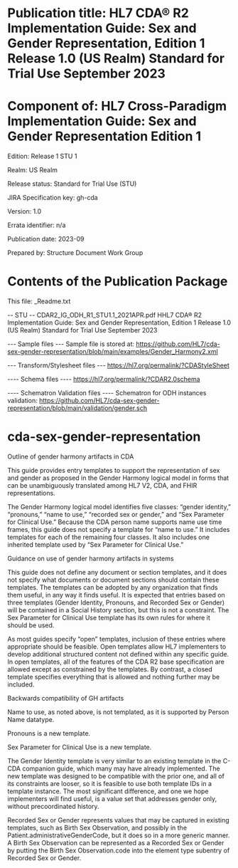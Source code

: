 Publication title: HL7 CDA® R2 Implementation Guide: Sex and Gender Representation, Edition 1 Release 1.0 (US Realm) Standard for Trial Use September 2023
====================================
Component of: HL7 Cross-Paradigm Implementation Guide: Sex and Gender Representation Edition 1 
====================================
Edition:                                         Release 1 STU 1

Realm:                                           US Realm

Release status:                                  Standard for Trial Use (STU)

JIRA Specification key:                          gh-cda

Version:                                         1.0

Errata identifier:                               n/a 

Publication date:                                2023-09

Prepared by:                                     Structure Document Work Group


Contents of the Publication Package
====================================
This file:                                       _Readme.txt 

-- STU -- 
CDAR2_IG_ODH_R1_STU1.1_2021APR.pdf      	 HHL7 CDA® R2 Implementation Guide: Sex and Gender Representation, Edition 1 Release 1.0 (US Realm) Standard for Trial Use September 2023
                                
--- Sample files ---
Sample file is stored at:  https://github.com/HL7/cda-sex-gender-representation/blob/main/examples/Gender_Harmony2.xml

--- Transform/Stylesheet files ---
https://hl7.org/permalink/?CDAStyleSheet

---- Schema files ----
https://hl7.org/permalink/?CDAR2.0schema

---- Schematron Validation files ----
Schematron for ODH instances validation: https://github.com/HL7/cda-sex-gender-representation/blob/main/validation/gender.sch         

# cda-sex-gender-representation

Outline of gender harmony artifacts in CDA

This guide provides entry templates to support the representation of sex and gender as proposed in the Gender Harmony logical model in forms that can be unambiguously translated among HL7 V2, CDA, and FHIR representations.

The Gender Harmony logical model identifies five classes: “gender identity,” “pronouns,” “name to use,” “recorded sex or gender,” and “Sex Parameter for Clinical Use.” Because the CDA person name supports name use time frames, this guide does not specify a template for “name to use.” It includes templates for each of the remaining four classes. It also includes one inherited template used by “Sex Parameter for Clinical Use.”

Guidance on use of gender harmony artifacts in systems

This guide does not define any document or section templates, and it does not specify what documents or document sections should contain these templates. The templates can be adopted by any organization that finds them useful, in any way it finds useful. It is expected that entries based on three templates (Gender Identity, Pronouns, and Recorded Sex or Gender) will be contained in a Social History section, but this is not a constraint. The Sex Parameter for Clinical Use template has its own rules for where it should be used.

As most guides specify “open” templates, inclusion of these entries where appropriate should be feasible. Open templates allow HL7 implementers to develop additional structured content not defined within any specific guide. In open templates, all of the features of the CDA R2 base specification are allowed except as constrained by the templates. By contrast, a closed template specifies everything that is allowed and nothing further may be included.

Backwards compatibility of GH artifacts

Name to use, as noted above, is not templated, as it is supported by Person Name datatype.

Pronouns is a new template.

Sex Parameter for Clinical Use is a new template.

The Gender Identity template is very similar to an existing template in the C-CDA companion guide, which many may have already implemented. The new template was designed to be compatible with the prior one, and all of its constraints are looser, so it is feasible to use both template IDs in a template instance. The most significant difference, and one we hope implementers will find useful, is a value set that addresses gender only, without precoordinated history.

Recorded Sex or Gender represents values that may be captured in existing templates, such as Birth Sex Observation, and possibly in the Patient.administrativeGenderCode, but it does so in a more generic manner. A Birth Sex Observation can be represented as a Recorded Sex or Gender by putting the Birth Sex Observation.code into the element type subentry of Recorded Sex or Gender.

